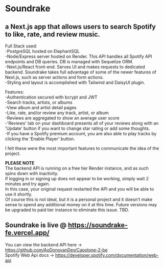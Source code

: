 ﻿# Soundrake

## a Next.js app that allows users to search Spotify to like, rate, and review music. 


Full Stack used:  
-PostgreSQL hosted on ElephantSQL  
-Node/Express server hosted on Render. This API handles all Spotify API endpoints and DB queries. DB is managed with Sequelize ORM.  
-Next.js/React front-end. Serves UI and makes requests to dedicated backend. Soundrake takes full advantage of some of the newer features of Next.js, such as server actions and form actions.  
-Styling and layout is accomplished with Tailwind and DaisyUI plugin.

Features:  
  -Authentication secured with bcrypt and JWT  
  -Search tracks, artists, or albums  
  -View album and artist detail pages  
  -Like, rate, and/or review any track, artist, or album  
  -Reviews are aggregated to show an average user score  
  -'Reviews' tab on your dashboard presents all of your reviews along with an 'Update' button if you want to change star rating or add some thoughts.  
  -If you have a Spotify premium account, you are also able to play tracks by clicking the 'Enable Player' button.  


I felt these were the most important features to communicate the idea of the project.


**PLEASE NOTE**  
The backend API is running on a free tier Render instance, and as such spins down with inactivity.  
If logging in or signing up does not appear to be working, simply wait 2 minutes and try again.  
In this case, your original request restarted the API and you will be able to use it shortly.  
Of course this is not ideal, but it is a personal project and it doesn't make sense to spend any additional money on it at this time.
Future versions may be upgraded to paid tier instance to eliminate this issue. TBD.  
## Soundrake is live @ https://soundrake-fe.vercel.app/  
You can view the backend API here -> https://github.com/AoDonovanDev/Capstone-2-be  
Spotify Web Api docs -> https://developer.spotify.com/documentation/web-api  



